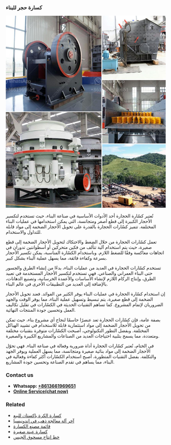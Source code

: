 <h3>كسارة حجر للبناء</h3><img src='1701853146.jpg' alt=''><p>تُعتبر كسّارة الحجارة أحد الأدوات الأساسية في صناعة البناء، حيث تستخدم لتكسير الأحجار الكبيرة إلى قطع أصغر ومتجانسة، التي يمكن استخدامها في عمليات البناء المختلفة. تتميز كسّارات الحجارة بالقدرة على تحويل الأحجار الضخمة إلى مواد قابلة للتداول والاستخدام.</p><p>تعمل كسّارات الحجارة من خلال الضغط والاحتكاك لتحويل الأحجار الضخمة إلى قطع صغيرة، حيث يتم استخدام آلية تتألف من فكين متحركين أو أسطوانتين تدوران في اتجاهات معاكسة وفقًا للضغط اللازم. وباستخدام الكسّارة المناسبة، يمكن تكسير الأحجار بسرعة وكفاءة فائقة، مما يسهل عملية البناء بشكل كبير.</p><p>تستخدم كسّارات الحجارة في العديد من عمليات البناء، بدءًا من إنشاء الطرق والجسور حتى البناء العمراني والصناعي. فهي تستخدم لتكسير الأحجار المستخدمة في تعبيد الطرق، وإنتاج الركام اللازم لإنشاء الأساسات والأعمدة الخرسانية، وتصنيع الدهانات، بالإضافة إلى العديد من التطبيقات الأخرى في عالم البناء.</p><p>إن استخدام كسّارة الحجارة في عمليات البناء يوفر الكثير من الفوائد. فعند تحويل الأحجار الضخمة إلى قطع صغيرة، يتم تبسيط وتسهيل عملية البناء، مما يوفر الوقت والجهد الضروريان لإتمام المشروع. كما تساهم التقنيات الحديثة في الكسّارات في تقليل تكاليف العمل وتحسين جودة المنتجات النهائية.</p><p>بصفة عامة، فإن كسّارات الحجارة تعد عنصرًا حاسمًا لنجاح أي مشروع بناء، حيث تمكن من تحويل الأحجار الضخمة إلى مواد استثمارية قابلة للاستخدام في تشييد الهياكل المختلفة. وبفضل التطور التكنولوجي، أصبحت الكسّارات متوفرة بتقنيات مختلفة ومتعددة، مما يسمح بتلبية احتياجات العديد من الصناعات والمشاريع الكبيرة والصغيرة.</p><p>في الختام، تُعتبر كسّارات الحجارة أداة ضرورية وفعالة في صناعة البناء. فهي تحوّل الأحجار الضخمة إلى مواد بنائية صغيرة ومتجانسة، مما يسهل العملية ويوفر الجهد والتكلفة. بفضل التقنيات المتطورة، أصبح استخدام الكسّارات أكثر كفاءة وفعالية في البناء، مما يساهم في تقدم الصناعة وتحسين جودة المشاريع.</p><h3>Contact us</h3><ul><li><strong>Whatsapp:&nbsp;<a href="https://wa.me/8613661969651">+8613661969651</a></strong></li><li><a href="https://swt.shibang-china.com/?git&amp;zhl&amp;كسارة حجر للبناء"><strong>Online Service(chat now)</strong></a></li></ul><h3>Related</h3><ul><li><a href='كسارة الكرة باكستان للبيع.md'>كسارة الكرة باكستان للبيع</a></li><li><a href='آخر آلة معالجة ذهب في إندونيسيا.md'>آخر آلة معالجة ذهب في إندونيسيا</a></li><li><a href='قائمة مصنع الكسارة.md'>قائمة مصنع الكسارة</a></li><li><a href='كسارة عينة صغيرة.md'>كسارة عينة صغيرة</a></li><li><a href='خط إنتاج مسحوق الجبس.md'>خط إنتاج مسحوق الجبس</a></li></ul>